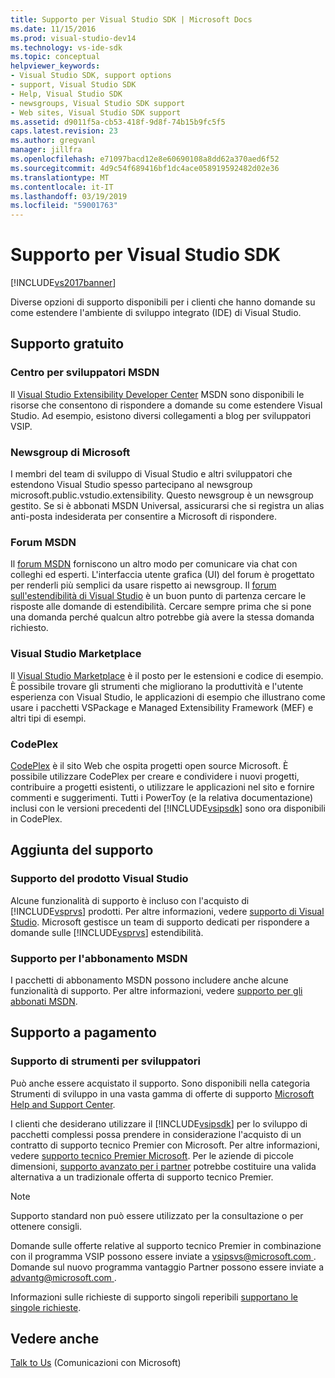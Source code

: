 ```yaml
---
title: Supporto per Visual Studio SDK | Microsoft Docs
ms.date: 11/15/2016
ms.prod: visual-studio-dev14
ms.technology: vs-ide-sdk
ms.topic: conceptual
helpviewer_keywords:
- Visual Studio SDK, support options
- support, Visual Studio SDK
- Help, Visual Studio SDK
- newsgroups, Visual Studio SDK support
- Web sites, Visual Studio SDK support
ms.assetid: d9011f5a-cb53-418f-9d8f-74b15b9fc5f5
caps.latest.revision: 23
ms.author: gregvanl
manager: jillfra
ms.openlocfilehash: e71097bacd12e8e60690108a8dd62a370aed6f52
ms.sourcegitcommit: 4d9c54f689416bf1dc4ace058919592482d02e36
ms.translationtype: MT
ms.contentlocale: it-IT
ms.lasthandoff: 03/19/2019
ms.locfileid: "59001763"
---
```

# <a name="support-for-the-visual-studio-sdk"></a>Supporto per Visual Studio SDK
[!INCLUDE[vs2017banner](../includes/vs2017banner.md)]

Diverse opzioni di supporto disponibili per i clienti che hanno domande su come estendere l'ambiente di sviluppo integrato (IDE) di Visual Studio.  
  
## <a name="free-support"></a>Supporto gratuito  
  
### <a name="msdn-development-center"></a>Centro per sviluppatori MSDN  
 Il [Visual Studio Extensibility Developer Center](http://go.microsoft.com/fwlink/?LinkID=84381) MSDN sono disponibili le risorse che consentono di rispondere a domande su come estendere Visual Studio. Ad esempio, esistono diversi collegamenti a blog per sviluppatori VSIP.  
  
### <a name="microsoft-newsgroups"></a>Newsgroup di Microsoft  
 I membri del team di sviluppo di Visual Studio e altri sviluppatori che estendono Visual Studio spesso partecipano al newsgroup microsoft.public.vstudio.extensibility. Questo newsgroup è un newsgroup gestito. Se si è abbonati MSDN Universal, assicurarsi che si registra un alias anti-posta indesiderata per consentire a Microsoft di rispondere.  
  
### <a name="msdn-forums"></a>Forum MSDN  
 Il [forum MSDN](http://go.microsoft.com/fwlink/?LinkID=76632) forniscono un altro modo per comunicare via chat con colleghi ed esperti. L'interfaccia utente grafica (UI) del forum è progettato per renderli più semplici da usare rispetto ai newsgroup. Il [forum sull'estendibilità di Visual Studio](http://go.microsoft.com/fwlink/?LinkID=121964) è un buon punto di partenza cercare le risposte alle domande di estendibilità. Cercare sempre prima che si pone una domanda perché qualcun altro potrebbe già avere la stessa domanda richiesto.  
  
### <a name="visual-studio-marketplace"></a>Visual Studio Marketplace  
 Il [Visual Studio Marketplace](https://marketplace.visualstudio.com/) è il posto per le estensioni e codice di esempio. È possibile trovare gli strumenti che migliorano la produttività e l'utente esperienza con Visual Studio, le applicazioni di esempio che illustrano come usare i pacchetti VSPackage e Managed Extensibility Framework (MEF) e altri tipi di esempi.  
  
### <a name="codeplex"></a>CodePlex  
 [CodePlex](http://go.microsoft.com/fwlink/?LinkId=76627) è il sito Web che ospita progetti open source Microsoft. È possibile utilizzare CodePlex per creare e condividere i nuovi progetti, contribuire a progetti esistenti, o utilizzare le applicazioni nel sito e fornire commenti e suggerimenti. Tutti i PowerToy (e la relativa documentazione) inclusi con le versioni precedenti del [!INCLUDE[vsipsdk](../includes/vsipsdk-md.md)] sono ora disponibili in CodePlex.  
  
## <a name="included-support"></a>Aggiunta del supporto  
  
### <a name="visual-studio-product-support"></a>Supporto del prodotto Visual Studio  
 Alcune funzionalità di supporto è incluso con l'acquisto di [!INCLUDE[vsprvs](../includes/vsprvs-md.md)] prodotti. Per altre informazioni, vedere [supporto di Visual Studio](http://msdn.microsoft.com/vstudio/cc136615.aspx). Microsoft gestisce un team di supporto dedicati per rispondere a domande sulle [!INCLUDE[vsprvs](../includes/vsprvs-md.md)] estendibilità.  
  
### <a name="msdn-subscription-support"></a>Supporto per l'abbonamento MSDN  
 I pacchetti di abbonamento MSDN possono includere anche alcune funzionalità di supporto. Per altre informazioni, vedere [supporto per gli abbonati MSDN](https://msdn.microsoft.com/subscriptions/aa718661.aspx).  
  
## <a name="paid-support"></a>Supporto a pagamento  
  
### <a name="developer-tools-support"></a>Supporto di strumenti per sviluppatori  
 Può anche essere acquistato il supporto. Sono disponibili nella categoria Strumenti di sviluppo in una vasta gamma di offerte di supporto [Microsoft Help and Support Center](https://support.microsoft.com/supportforbusiness/productselection?fltadd=sps-business-1&sapId=4fd4947b-15ea-ce01-080f-97f2ca3c76e8).  
  
 I clienti che desiderano utilizzare il [!INCLUDE[vsipsdk](../includes/vsipsdk-md.md)] per lo sviluppo di pacchetti complessi possa prendere in considerazione l'acquisto di un contratto di supporto tecnico Premier con Microsoft. Per altre informazioni, vedere [supporto tecnico Premier Microsoft](https://support.microsoft.com/premier). Per le aziende di piccole dimensioni, [supporto avanzato per i partner](https://partner.microsoft.com/support/advanced-cloud-support) potrebbe costituire una valida alternativa a un tradizionale offerta di supporto tecnico Premier.  
  
> [!NOTE]
> Supporto standard non può essere utilizzato per la consultazione o per ottenere consigli.  
  
 Domande sulle offerte relative al supporto tecnico Premier in combinazione con il programma VSIP possono essere inviate a [ vsipsvs@microsoft.com ](mailto:vsipsvs@microsoft.com). Domande sul nuovo programma vantaggio Partner possono essere inviate a [ advantg@microsoft.com ](mailto:advantg@microsoft.com).  
  
 Informazioni sulle richieste di supporto singoli reperibili [supportano le singole richieste](http://go.microsoft.com/fwlink/?LinkID=82385).  
  
## <a name="see-also"></a>Vedere anche  
 [Talk to Us](../ide/talk-to-us.md) (Comunicazioni con Microsoft)
